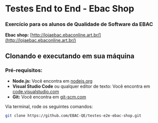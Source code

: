 # Testes End to End - Ebac Shop

### Exercício para os alunos de Qualidade de Software da EBAC

**Ebac shop:** [http://lojaebac.ebaconline.art.br/](http://lojaebac.ebaconline.art.br/)

## Clonando e executando em sua máquina

### Pré-requisitos:

- **Node.js:** Você encontra em [nodejs.org](https://nodejs.org/en/)
- **Visual Studio Code** ou qualquer editor de texto: Você encontra em [code.visualstudio.com](https://code.visualstudio.com/download)
- **Git:** Você encontra em [git-scm.com](https://git-scm.com/downloads)

Via terminal, rode os seguintes comandos:

```bash
git clone https://github.com/EBAC-QE/testes-e2e-ebac-shop.git
